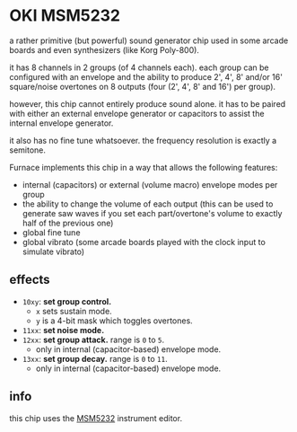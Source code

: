 # OKI MSM5232

a rather primitive (but powerful) sound generator chip used in some arcade boards and even synthesizers (like Korg Poly-800).

it has 8 channels in 2 groups (of 4 channels each). each group can be configured with an envelope and the ability to produce 2', 4', 8' and/or 16' square/noise overtones on 8 outputs (four (2', 4', 8' and 16') per group).

however, this chip cannot entirely produce sound alone. it has to be paired with either an external envelope generator or capacitors to assist the internal envelope generator.

it also has no fine tune whatsoever. the frequency resolution is exactly a semitone.

Furnace implements this chip in a way that allows the following features:
- internal (capacitors) or external (volume macro) envelope modes per group
- the ability to change the volume of each output (this can be used to generate saw waves if you set each part/overtone's volume to exactly half of the previous one)
- global fine tune
- global vibrato (some arcade boards played with the clock input to simulate vibrato)

## effects

- `10xy`: **set group control.**
  - `x` sets sustain mode.
  - `y` is a 4-bit mask which toggles overtones.
- `11xx`: **set noise mode.**
- `12xx`: **set group attack.** range is `0` to `5`.
  - only in internal (capacitor-based) envelope mode.
- `13xx`: **set group decay.** range is `0` to `11`.
  - only in internal (capacitor-based) envelope mode.

## info

this chip uses the [MSM5232](../4-instrument/msm5232.md) instrument editor.
